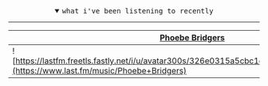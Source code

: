 <!--
**bitttttten/bitttttten** is a ✨ _special_ ✨ repository because its `README.md` (this file) appears on your GitHub profile.

Here are some ideas to get you started:

- 🔭 I’m currently working on ...
- 🌱 I’m currently learning ...
- 👯 I’m looking to collaborate on ...
- 🤔 I’m looking for help with ...
- 💬 Ask me about ...
- 📫 How to reach me: ...
- 😄 Pronouns: ...
- ⚡ Fun fact: ...
-->

<details open>

<summary align="center"><samp>what i've been listening to recently</samp></summary>
<hr />

<!-- toc -->

| [Phoebe Bridgers](https://www.last.fm/music/Phoebe+Bridgers) | [Phoebe Bridgers](https://www.last.fm/music/Phoebe+Bridgers) | [Phoebe Bridgers](https://www.last.fm/music/Phoebe+Bridgers) | [Phoebe Bridgers](https://www.last.fm/music/Phoebe+Bridgers) |
| ------------- | ------------- | ------------- | ------------- |
| ![https://lastfm.freetls.fastly.net/i/u/avatar300s/326e0315a5cbc1e92a1de7dfc51444dd.webp](https://www.last.fm/music/Phoebe+Bridgers) | ![https://lastfm.freetls.fastly.net/i/u/avatar300s/326e0315a5cbc1e92a1de7dfc51444dd.webp](https://www.last.fm/music/Phoebe+Bridgers) | ![https://lastfm.freetls.fastly.net/i/u/avatar300s/326e0315a5cbc1e92a1de7dfc51444dd.webp](https://www.last.fm/music/Phoebe+Bridgers) | ![https://lastfm.freetls.fastly.net/i/u/avatar300s/326e0315a5cbc1e92a1de7dfc51444dd.webp](https://www.last.fm/music/Phoebe+Bridgers) |

<!-- tocstop -->

</details>
